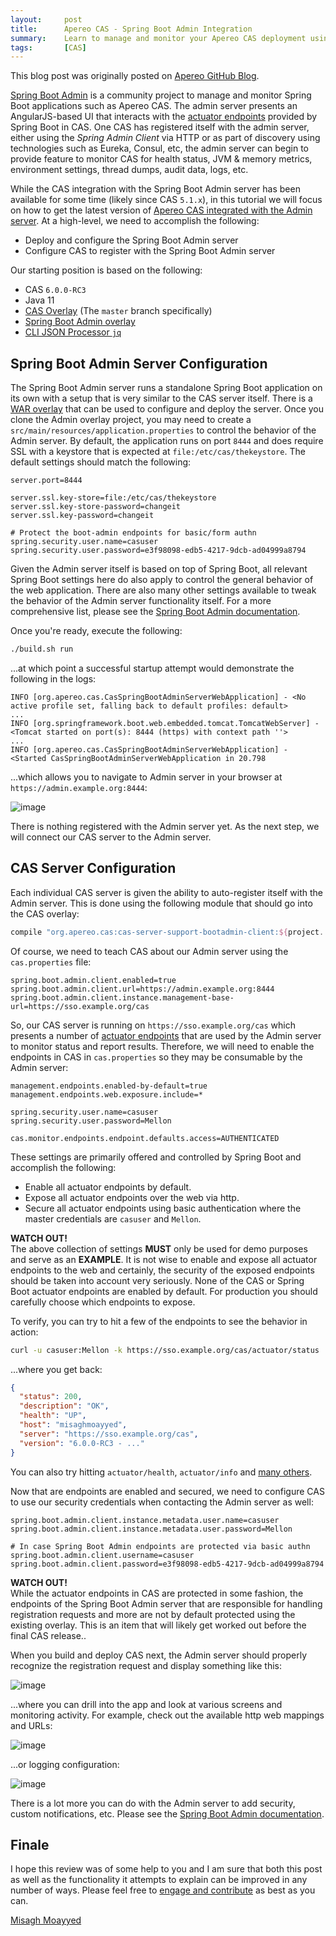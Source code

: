 ```yaml
---
layout:     post
title:      Apereo CAS - Spring Boot Admin Integration
summary:    Learn to manage and monitor your Apereo CAS deployment using the Spring Boot Admin server and Spring Boot Actuator endpoints.
tags:       [CAS]
---
```


<div class="alert alert-success"><i class="far fa-lightbulb"></i> This blog post was originally posted on <a href="https://github.com/apereo/apereo.github.io">Apereo GitHub Blog</a>.</div>

[Spring Boot Admin](https://github.com/codecentric/spring-boot-admin) is a community project to manage and monitor Spring Boot applications such as Apereo CAS. The admin server presents an AngularJS-based UI that interacts with the [actuator endpoints](https://apereo.github.io/cas/development/installation/Monitoring-Statistics.html) provided by Spring Boot in CAS. One CAS has registered itself with the admin server, either using the *Spring Admin Client* via HTTP or as part of discovery using technologies such as Eureka, Consul, etc, the admin server can begin to provide feature to monitor CAS for health status, JVM & memory metrics, environment settings, thread dumps, audit data, logs, etc.

While the CAS integration with the Spring Boot Admin server has been available for some time (likely since CAS `5.1.x`), in this tutorial we will focus on how to get the latest version of [Apereo CAS integrated with the Admin server](https://apereo.github.io/cas/development/installation/Configuring-Monitoring-Administration.html). At a high-level, we need to accomplish the following:

- Deploy and configure the Spring Boot Admin server
- Configure CAS to register with the Spring Boot Admin server

Our starting position is based on the following:

- CAS `6.0.0-RC3`
- Java 11
- [CAS Overlay](https://github.com/apereo/cas-overlay-template) (The `master` branch specifically)
- [Spring Boot Admin overlay](https://github.com/apereo/cas-bootadmin-overlay)
- [CLI JSON Processor `jq`](https://stedolan.github.io/jq/)

## Spring Boot Admin Server Configuration

The Spring Boot Admin server runs a standalone Spring Boot application on its own with a setup that is very similar to the CAS server itself. There is a [WAR overlay](https://github.com/apereo/cas-bootadmin-overlay) that can be used to configure and deploy the server. Once you clone the Admin overlay project, you may need to create a `src/main/resources/application.properties` to control the behavior of the Admin server. By default, the application runs on port `8444` and does require SSL with a keystore that is expected at `file:/etc/cas/thekeystore`. The default settings should match the following:

```properties
server.port=8444

server.ssl.key-store=file:/etc/cas/thekeystore
server.ssl.key-store-password=changeit
server.ssl.key-password=changeit

# Protect the boot-admin endpoints for basic/form authn
spring.security.user.name=casuser
spring.security.user.password=e3f98098-edb5-4217-9dcb-ad04999a8794
```

Given the Admin server itself is based on top of Spring Boot, all relevant Spring Boot settings here do also apply to control the general behavior of the web application. There are also many other settings available to tweak the behavior of the Admin server functionality itself. For a more comprehensive list, please see the [Spring Boot Admin documentation](https://codecentric.github.io/spring-boot-admin/current).

Once you're ready, execute the following:

```bash
./build.sh run
```

...at which point a successful startup attempt would demonstrate the following in the logs:

```
INFO [org.apereo.cas.CasSpringBootAdminServerWebApplication] - <No active profile set, falling back to default profiles: default>
...
INFO [org.springframework.boot.web.embedded.tomcat.TomcatWebServer] - <Tomcat started on port(s): 8444 (https) with context path ''>
...
INFO [org.apereo.cas.CasSpringBootAdminServerWebApplication] - <Started CasSpringBootAdminServerWebApplication in 20.798
```

...which allows you to navigate to Admin server in your browser at `https://admin.example.org:8444`:

![image](https://user-images.githubusercontent.com/1205228/47254172-3b859700-d46b-11e8-8ea2-9d42cb7407d6.png)

There is nothing registered with the Admin server yet. As the next step, we will connect our CAS server to the Admin server.

## CAS Server Configuration

Each individual CAS server is given the ability to auto-register itself with the Admin server. This is done using the following module that should go into the CAS overlay:

```gradle
compile "org.apereo.cas:cas-server-support-bootadmin-client:${project.'cas.version'}"
```

Of course, we need to teach CAS about our Admin server using the `cas.properties` file:

```properties
spring.boot.admin.client.enabled=true
spring.boot.admin.client.url=https://admin.example.org:8444
spring.boot.admin.client.instance.management-base-url=https://sso.example.org/cas
```

So, our CAS server is running on `https://sso.example.org/cas` which presents a number of [actuator endpoints](https://apereo.github.io/cas/development/installation/Monitoring-Statistics.html) that are used by the Admin server to monitor status and report results. Therefore, we will need to enable the endpoints in CAS in `cas.properties` so they may be consumable by the Admin server:

```properties
management.endpoints.enabled-by-default=true
management.endpoints.web.exposure.include=*

spring.security.user.name=casuser
spring.security.user.password=Mellon

cas.monitor.endpoints.endpoint.defaults.access=AUTHENTICATED
```

These settings are primarily offered and controlled by Spring Boot and accomplish the following:

- Enable all actuator endpoints by default.
- Expose all actuator endpoints over the web via http.
- Secure all actuator endpoints using basic authentication where the master credentials are `casuser` and `Mellon`.

<div class="alert alert-warning">
  <strong>WATCH OUT!</strong><br/>The above collection of settings <strong>MUST</strong> only be used for demo purposes and serve as an <strong>EXAMPLE</strong>. It is not wise to enable and expose all actuator endpoints to the web and certainly, the security of the exposed endpoints should be taken into account very seriously. None of the CAS or Spring Boot actuator endpoints are enabled by default. For production you should carefully choose which endpoints to expose.
</div>

To verify, you can try to hit a few of the endpoints to see the behavior in action:

```bash
curl -u casuser:Mellon -k https://sso.example.org/cas/actuator/status | jq
```

...where you get back:

```json
{
  "status": 200,
  "description": "OK",
  "health": "UP",
  "host": "misaghmoayyed",
  "server": "https://sso.example.org/cas",
  "version": "6.0.0-RC3 - ..."
}
```

You can also try hitting `actuator/health`, `actuator/info` and [many others]((https://apereo.github.io/cas/development/installation/Monitoring-Statistics.html)).

Now that are endpoints are enabled and secured, we need to configure CAS to use our security credentials when contacting the Admin server as well:

```properties
spring.boot.admin.client.instance.metadata.user.name=casuser
spring.boot.admin.client.instance.metadata.user.password=Mellon

# In case Spring Boot Admin endpoints are protected via basic authn
spring.boot.admin.client.username=casuser
spring.boot.admin.client.password=e3f98098-edb5-4217-9dcb-ad04999a8794
```

<div class="alert alert-warning">
  <strong>WATCH OUT!</strong><br/>While the actuator endpoints in CAS are protected in some fashion, the endpoints of the Spring Boot Admin server that are responsible for handling registration requests and more are not by default protected using the existing overlay. This is an item that will likely get worked out before the final CAS release.</a>.
</div>

When you build and deploy CAS next, the Admin server should properly recognize the registration request and display something like this:

![image](https://user-images.githubusercontent.com/1205228/47254581-58bd6400-d471-11e8-9eb4-75709190355e.png)

...where you can drill into the app and look at various screens and monitoring activity. For example, check out the available http web mappings and URLs:

![image](https://user-images.githubusercontent.com/1205228/47254701-a6869c00-d472-11e8-9e54-2123ae63c414.png)

...or logging configuration:

![image](https://user-images.githubusercontent.com/1205228/47254710-ca49e200-d472-11e8-94e8-7cb5a711f5a7.png)

There is a lot more you can do with the Admin server to add security, custom notifications, etc. Please see the [Spring Boot Admin documentation](https://codecentric.github.io/spring-boot-admin/current).

## Finale

I hope this review was of some help to you and I am sure that both this post as well as the functionality it attempts to explain can be improved in any number of ways. Please feel free to [engage and contribute](https://apereo.github.io/cas/developer/Contributor-Guidelines.html) as best as you can.

[Misagh Moayyed](https://fawnoos.com)
